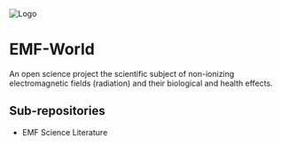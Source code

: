 ![Logo](./images/emf_world_logo_blank_background.png)


# EMF-World
An open science project the scientific subject of non-ionizing electromagnetic fields (radiation) and their biological and health effects.

## Sub-repositories

* EMF Science Literature
